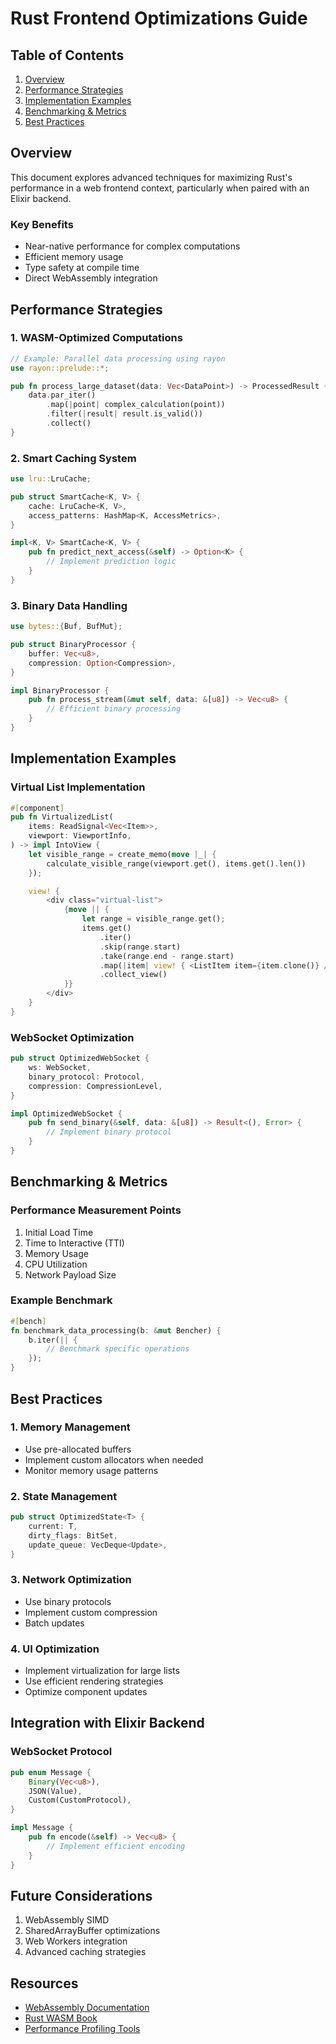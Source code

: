 # Rust Frontend Optimizations Guide

## Table of Contents

1. [Overview](#overview)
2. [Performance Strategies](#performance-strategies)
3. [Implementation Examples](#implementation-examples)
4. [Benchmarking & Metrics](#benchmarking--metrics)
5. [Best Practices](#best-practices)

## Overview

This document explores advanced techniques for maximizing Rust's performance in a web frontend context, particularly when paired with an Elixir backend.

### Key Benefits

- Near-native performance for complex computations
- Efficient memory usage
- Type safety at compile time
- Direct WebAssembly integration

## Performance Strategies

### 1. WASM-Optimized Computations

```rust
// Example: Parallel data processing using rayon
use rayon::prelude::*;

pub fn process_large_dataset(data: Vec<DataPoint>) -> ProcessedResult {
    data.par_iter()
        .map(|point| complex_calculation(point))
        .filter(|result| result.is_valid())
        .collect()
}
```

### 2. Smart Caching System

```rust
use lru::LruCache;

pub struct SmartCache<K, V> {
    cache: LruCache<K, V>,
    access_patterns: HashMap<K, AccessMetrics>,
}

impl<K, V> SmartCache<K, V> {
    pub fn predict_next_access(&self) -> Option<K> {
        // Implement prediction logic
    }
}
```

### 3. Binary Data Handling

```rust
use bytes::{Buf, BufMut};

pub struct BinaryProcessor {
    buffer: Vec<u8>,
    compression: Option<Compression>,
}

impl BinaryProcessor {
    pub fn process_stream(&mut self, data: &[u8]) -> Vec<u8> {
        // Efficient binary processing
    }
}
```

## Implementation Examples

### Virtual List Implementation

```rust
#[component]
pub fn VirtualizedList(
    items: ReadSignal<Vec<Item>>,
    viewport: ViewportInfo,
) -> impl IntoView {
    let visible_range = create_memo(move |_| {
        calculate_visible_range(viewport.get(), items.get().len())
    });

    view! {
        <div class="virtual-list">
            {move || {
                let range = visible_range.get();
                items.get()
                    .iter()
                    .skip(range.start)
                    .take(range.end - range.start)
                    .map(|item| view! { <ListItem item={item.clone()} /> })
                    .collect_view()
            }}
        </div>
    }
}
```

### WebSocket Optimization

```rust
pub struct OptimizedWebSocket {
    ws: WebSocket,
    binary_protocol: Protocol,
    compression: CompressionLevel,
}

impl OptimizedWebSocket {
    pub fn send_binary(&self, data: &[u8]) -> Result<(), Error> {
        // Implement binary protocol
    }
}
```

## Benchmarking & Metrics

### Performance Measurement Points

1. Initial Load Time
2. Time to Interactive (TTI)
3. Memory Usage
4. CPU Utilization
5. Network Payload Size

### Example Benchmark

```rust
#[bench]
fn benchmark_data_processing(b: &mut Bencher) {
    b.iter(|| {
        // Benchmark specific operations
    });
}
```

## Best Practices

### 1. Memory Management

- Use pre-allocated buffers
- Implement custom allocators when needed
- Monitor memory usage patterns

### 2. State Management

```rust
pub struct OptimizedState<T> {
    current: T,
    dirty_flags: BitSet,
    update_queue: VecDeque<Update>,
}
```

### 3. Network Optimization

- Use binary protocols
- Implement custom compression
- Batch updates

### 4. UI Optimization

- Implement virtualization for large lists
- Use efficient rendering strategies
- Optimize component updates

## Integration with Elixir Backend

### WebSocket Protocol

```rust
pub enum Message {
    Binary(Vec<u8>),
    JSON(Value),
    Custom(CustomProtocol),
}

impl Message {
    pub fn encode(&self) -> Vec<u8> {
        // Implement efficient encoding
    }
}
```

## Future Considerations

1. WebAssembly SIMD
2. SharedArrayBuffer optimizations
3. Web Workers integration
4. Advanced caching strategies

## Resources

- [WebAssembly Documentation](https://webassembly.org/)
- [Rust WASM Book](https://rustwasm.github.io/docs/book/)
- [Performance Profiling Tools](https://profiler.firefox.com/)
